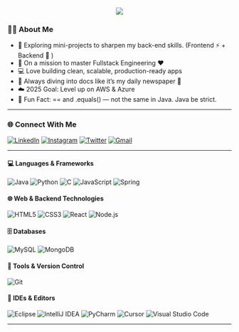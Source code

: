 <h1 align="center">
  <a href="https://git.io/typing-svg">
    <img src="https://readme-typing-svg.herokuapp.com/?lines=Hey+There!+👋;I’m+RICHARD+KALVIN+🤗;Lets+Build+Together!+😀;&center=true&size=30">
  </a>
</h1>



### 👨‍💻 About Me

- 🔭 Exploring mini-projects to sharpen my back-end skills. (Frontend ⚡ + Backend 💾 )
- 🌱 On a mission to master Fullstack Engineering ❤️
- 💻 Love building clean, scalable, production-ready apps
- 📖 Always diving into docs like it’s my daily newspaper 📰
- ☁️ 2025 Goal: Level up on AWS & Azure
- 🤯 Fun Fact: == and .equals() — not the same in Java. Java be strict.

---

### 🌐 Connect With Me

[![LinkedIn](https://img.shields.io/badge/LinkedIn-0077B5?style=for-the-badge&logo=linkedin&logoColor=white)](https://www.linkedin.com/in/richard-kalvin-r)
[![Instagram](https://img.shields.io/badge/Instagram-E4405F?style=for-the-badge&logo=instagram&logoColor=white)](https://instagram.com/itz_me_noboady_x)
[![Twitter](https://img.shields.io/badge/Twitter-1DA1F2?style=for-the-badge&logo=twitter&logoColor=white)](https://x.com/richard_kalvin)
[![Gmail](https://img.shields.io/badge/Gmail-D14836?style=for-the-badge&logo=gmail&logoColor=white)](riczyrichard@gmail.com)

---

#### 💻 Languages & Frameworks
![Java](https://img.shields.io/badge/-Java-007396?style=flat-square&logo=openjdk)
![Python](https://img.shields.io/badge/-Python-3776AB?style=flat-square&logo=python)
![C](https://img.shields.io/badge/-C-A8B9CC?style=flat-square&logo=c)
![JavaScript](https://img.shields.io/badge/-JavaScript-F7DF1E?style=flat-square&logo=javascript)
![Spring](https://img.shields.io/badge/-Spring-6DB33F?style=flat-square&logo=spring)

#### 🌐 Web & Backend Technologies
![HTML5](https://img.shields.io/badge/-HTML5-E34F26?style=flat-square&logo=html5)
![CSS3](https://img.shields.io/badge/-CSS3-1572B6?style=flat-square&logo=css3)
![React](https://img.shields.io/badge/-React-61DAFB?style=flat-square&logo=react)
![Node.js](https://img.shields.io/badge/-Node.js-339933?style=flat-square&logo=node.js)

#### 🗄️ Databases
![MySQL](https://img.shields.io/badge/-MySQL-4479A1?style=flat-square&logo=mysql)
![MongoDB](https://img.shields.io/badge/-MongoDB-47A248?style=flat-square&logo=mongodb)

#### 🔧 Tools & Version Control
![Git](https://img.shields.io/badge/-Git-F05032?style=flat-square&logo=git)

#### 🧰 IDEs & Editors
![Eclipse](https://img.shields.io/badge/-Eclipse-2C2255?style=flat-square&logo=eclipse-ide)
![IntelliJ IDEA](https://img.shields.io/badge/-IntelliJ%20IDEA-000000?style=flat-square&logo=intellij-idea)
![PyCharm](https://img.shields.io/badge/-PyCharm-000000?style=flat-square&logo=pycharm)
![Cursor](https://img.shields.io/badge/-Cursor-000000?style=flat-square&logo=visual-studio-code) <!-- No official logo, using VSCode logo as placeholder -->
![Visual Studio Code](https://img.shields.io/badge/-VSCode-007ACC?style=flat-square&logo=visual-studio-code)


---


